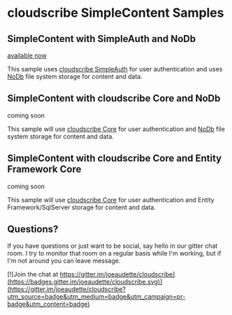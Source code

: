 # cloudscribe SimpleContent Samples 

## SimpleContent with SimpleAuth and NoDb

[available now](https://github.com/joeaudette/cloudscribe.SimpleContent/tree/master/samples/simpleauthnodb)

This sample uses [cloudscribe SimpleAuth](https://github.com/joeaudette/cloudscribe.Web.SimpleAuth) for user authentication and uses [NoDb](https://github.com/joeaudette/NoDb) file system storage for content and data.

## SimpleContent with cloudscribe Core and NoDb

coming soon

This sample will use [cloudscribe Core](https://github.com/joeaudette/cloudscribe) for user authentication and [NoDb](https://github.com/joeaudette/NoDb) file system storage for content and data.

## SimpleContent with cloudscribe Core and Entity Framework Core

coming soon

This sample will use [cloudscribe Core](https://github.com/joeaudette/cloudscribe) for user authentication and Entity Framework/SqlServer storage for content and data.

## Questions?

If you have questions or just want to be social, say hello in our gitter chat room. I try to monitor that room on a regular basis while I'm working, but if I'm not around you can leave  message.

[![Join the chat at https://gitter.im/joeaudette/cloudscribe](https://badges.gitter.im/joeaudette/cloudscribe.svg)](https://gitter.im/joeaudette/cloudscribe?utm_source=badge&utm_medium=badge&utm_campaign=pr-badge&utm_content=badge)

